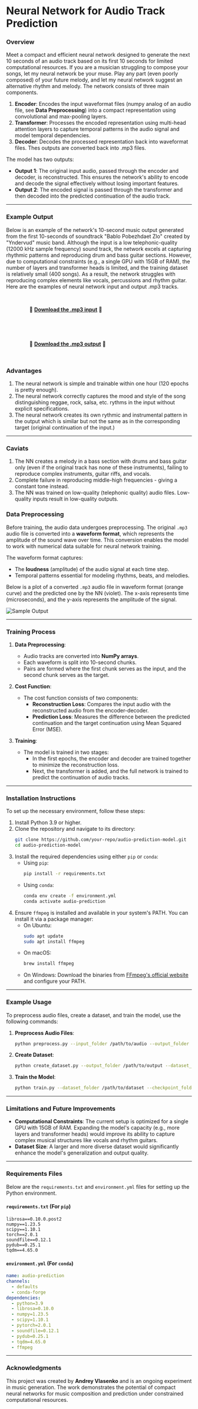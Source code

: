 # Neural Network for Audio Track Prediction

### Overview

Meet a compact and efficient neural network designed to generate the next 10 seconds of an audio track based on its first 10 seconds for limited computational resources. If you are a musician struggling to compose your songs, let my neural network be your muse. Play any part (even poorly composed) of your future melody, and let my neural network suggest an alternative rhythm and melody. The network consists of three main components.

1. **Encoder**: Encodes the input waveformat files (numpy analog of an audio file, see **Data Preprocessing**) into a compact representation using convolutional and max-pooling layers.
2. **Transformer**: Processes the encoded representation using multi-head attention layers to capture temporal patterns in the audio signal and model temporal dependencies.
3. **Decoder**: Decodes the processed representation back into waveformat files. Thes outputs are converted back into .mp3 files.

The model has two outputs:
- **Output 1**: The original input audio, passed through the encoder and decoder, is reconstructed. This ensures the network's ability to encode and decode the signal effectively without losing important features.
- **Output 2**: The encoded signal is passed through the transformer and then decoded into the predicted continuation of the audio track.

---

### Example Output

Below is an example of the network's 10-second music output generated from the first 10-seconds of soundtrack "Bablo Pobezhdaet Zlo" created by "Yndervud" music band. Although the input is a low telephonic-quality (12000 kHz sample frequency) sound track, the network excels at capturing rhythmic patterns and reproducing drum and bass guitar sections. However, due to computational constraints (e.g., a single GPU with 15GB of RAM), the number of layers and transformer heads is limited, and the training dataset is relatively small (400 songs). As a result, the network struggles with reproducing complex elements like vocals, percussions and rhythm guitar. Here are the examples of neural network input and output .mp3 tracks. 

&nbsp;

&nbsp; &nbsp; &nbsp; &nbsp; &nbsp; &nbsp; &nbsp; &nbsp; 🎵 **[Download the .mp3 input](
https://github.com/Vlasenko2006/RockNet/blob/main/input_epoch_120.mp3)** 🎵

&nbsp;



&nbsp;

&nbsp; &nbsp; &nbsp; &nbsp; &nbsp; &nbsp; &nbsp; &nbsp; 🎵 **[Download the .mp3 output](https://github.com/Vlasenko2006/Lets_Rock/blob/main/output_example.mp3)** 🎵

&nbsp;


### Advantages 

1. The neural network is simple and trainable within one hour (120 epochs is pretty enough).
2. The neural network correctly captures the mood and style of the song distinguishing reggae, rock, salsa, etc. rythms in the input without explicit specifications.
3. The neural network creates its own rythmic and instrumental pattern in the output which is similar but not the same as in the corresponding target (original continuation of the input.)  
---

### Caviats

1. The NN creates a melody in a bass section with drums and bass guitar only (even if the original track has none of these instruments), failing to reproduce complex instruments, guitar riffs, and vocals.
2. Complete failure in reproducing middle-high frequencies - giving a constant tone instead.
3. The NN was trained on low-quality (telephonic quality) audio files. Low-quality inputs result in low-quality outputs.

### Data Preprocessing

Before training, the audio data undergoes preprocessing. The original `.mp3` audio file is converted into a **waveform format**, which represents the amplitude of the sound wave over time. This conversion enables the model to work with numerical data suitable for neural network training.

The waveform format captures:
- The **loudness** (amplitude) of the audio signal at each time step.
- Temporal patterns essential for modeling rhythms, beats, and melodies.

Below is a plot of a converted `.mp3` audio file in waveform format (orange curve) and the predicted one by the NN (violet). The x-axis represents time (microseconds), and the y-axis represents the amplitude of the signal.

![Sample Output](https://github.com/Vlasenko2006/Lets_Rock/blob/main/waveformat.png)

---


### Training Process

1. **Data Preprocessing**:
   - Audio tracks are converted into **NumPy arrays**.
   - Each waveform is split into 10-second chunks.
   - Pairs are formed where the first chunk serves as the input, and the second chunk serves as the target.

2. **Cost Function**:
   - The cost function consists of two components:
     - **Reconstruction Loss**: Compares the input audio with the reconstructed audio from the encoder-decoder.
     - **Prediction Loss**: Measures the difference between the predicted continuation and the target continuation using Mean Squared Error (MSE).

3. **Training**:
   - The model is trained in two stages:
     - In the first epochs, the encoder and decoder are trained together to minimize the reconstruction loss.
     - Next, the transformer is added, and the full network is trained to predict the continuation of audio tracks.

---

### Installation Instructions

To set up the necessary environment, follow these steps:

1. Install Python 3.9 or higher.
2. Clone the repository and navigate to its directory:
   ```bash
   git clone https://github.com/your-repo/audio-prediction-model.git
   cd audio-prediction-model
   ```
3. Install the required dependencies using either `pip` or `conda`:
   - Using `pip`:
     ```bash
     pip install -r requirements.txt
     ```
   - Using `conda`:
     ```bash
     conda env create -f environment.yml
     conda activate audio-prediction
     ```
4. Ensure `ffmpeg` is installed and available in your system's PATH. You can install it via a package manager:
   - On Ubuntu: 
     ```bash
     sudo apt update
     sudo apt install ffmpeg
     ```
   - On macOS:
     ```bash
     brew install ffmpeg
     ```
   - On Windows: Download the binaries from [FFmpeg's official website](https://ffmpeg.org/) and configure your PATH.

---

### Example Usage

To preprocess audio files, create a dataset, and train the model, use the following commands:

1. **Preprocess Audio Files**:
   ```bash
   python preprocess.py --input_folder /path/to/audio --output_folder /path/to/output
   ```
2. **Create Dataset**:
   ```bash
   python create_dataset.py --output_folder /path/to/output --dataset_folder /path/to/dataset
   ```
3. **Train the Model**:
   ```bash
   python train.py --dataset_folder /path/to/dataset --checkpoint_folder /path/to/checkpoints
   ```

---

### Limitations and Future Improvements

- **Computational Constraints**: The current setup is optimized for a single GPU with 15GB of RAM. Expanding the model's capacity (e.g., more layers and transformer heads) would improve its ability to capture complex musical structures like vocals and rhythm guitars.
- **Dataset Size**: A larger and more diverse dataset would significantly enhance the model's generalization and output quality.

---

### Requirements Files

Below are the `requirements.txt` and `environment.yml` files for setting up the Python environment.

#### `requirements.txt` (For `pip`)

```plaintext name=requirements.txt
librosa==0.10.0.post2
numpy==1.23.5
scipy==1.10.1
torch==2.0.1
soundfile==0.12.1
pydub==0.25.1
tqdm==4.65.0
```

#### `environment.yml` (For `conda`)

```yaml name=environment.yml
name: audio-prediction
channels:
  - defaults
  - conda-forge
dependencies:
  - python=3.9
  - librosa=0.10.0
  - numpy=1.23.5
  - scipy=1.10.1
  - pytorch=2.0.1
  - soundfile=0.12.1
  - pydub=0.25.1
  - tqdm=4.65.0
  - ffmpeg
```

---

### Acknowledgments

This project was created by **Andrey Vlasenko** and is an ongoing experiment in music generation. The work demonstrates the potential of compact neural networks for music composition and prediction under constrained computational resources.
